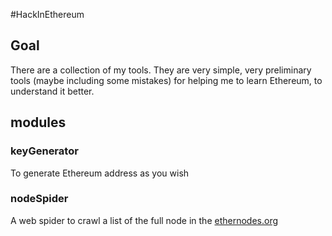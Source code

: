 #HackInEthereum

## Goal
There are a collection of my tools. They are very simple, very preliminary tools (maybe including some mistakes) for helping me to learn Ethereum, to understand it better.


## modules

### keyGenerator
 To generate Ethereum address as you wish

### nodeSpider
A web spider to crawl a list of the full node in the [ethernodes.org](https://www.ethernodes.org/network/1) 
